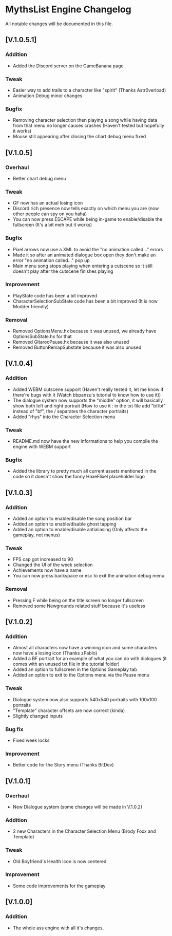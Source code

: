 # MythsList Engine Changelog

All notable changes will be documented in this file.

## [V.1.0.5.1]
### Addition
- Added the Discord server on the GameBanana page

### Tweak
- Easier way to add trails to a character like "spirit" (Thanks Astr0verload)
- Animation Debug minor changes

### Bugfix
- Removing character selection then playing a song while having data from that menu no longer causes crashes (Haven't tested but hopefully it works)
- Mouse still appearing after closing the chart debug menu fixed

## [V.1.0.5]
### Overhaul
- Better chart debug menu

### Tweak
- GF now has an actual losing icon
- Discord rich presence now tells exactly on which menu you are (now other people can spy on you haha)
- You can now press ESCAPE while being in-game to enable/disable the fullscreen (It's a bit meh but it works)

### Bugfix
- Pixel arrows now use a XML to avoid the "no animation called..." errors
- Made it so after an animated dialogue box open they don't make an error "no animation called..." pop up
- Main menu song stops playing when entering a cutscene so it still doesn't play after the cutscene finishes playing

### Improvement
- PlayState code has been a bit improved
- CharacterSelectionSubState code has been a bit improved (It is now Modder friendly)

### Removal
- Removed OptionsMenu.hx because it was unused, we already have OptionsSubState.hx for that
- Removed GitarooPause.hx because it was also unused
- Removed ButtonRemapSubstate because it was also unused

## [V.1.0.4]
### Addition
- Added WEBM cutscene support (Haven't really tested it, let me know if there're bugs with it (Watch bbpanzu's tutorial to know how to use it))
- The dialogue system now supports the "middle" option, it will basically show both left and right portrait (How to use it : in the txt file add "bf/bf" instead of "bf", the / separates the character portraits)
- Added "rhys" into the Character Selection menu

### Tweak
- README.md now have the new informations to help you compile the engine with WEBM support

### Bugfix
- Added the library to pretty much all current assets mentioned in the code so it doesn't show the funny HaxeFlixel placeholder logo

## [V.1.0.3]
### Addition
- Added an option to enable/disable the song position bar
- Added an option to enable/disable ghost tapping
- Added an option to enable/disable antialiasing (Only affects the gameplay, not menus)

### Tweak
- FPS cap got increased to 90
- Changed the UI of the week selection
- Achievements now have a name
- You can now press backspace or esc to exit the animation debug menu

### Removal
- Pressing F while being on the title screen no longer fullscreen
- Removed some Newgrounds related stuff because it's useless 

## [V.1.0.2]
### Addition
- Almost all characters now have a winning icon and some characters now have a losing icon (Thanks zPablo)
- Added a BF portrait for an example of what you can do with dialogues (it comes with an unused txt file in the tutorial folder)
- Added an option to fullscreen in the Options Gameplay tab
- Added an option to exit to the Options menu via the Pause menu

### Tweak
- Dialogue system now also supports 540x540 portraits with 100x100 portraits
- "Template" character offsets are now correct (kinda) 
- Slightly changed inputs

### Bug fix
- Fixed week locks

### Improvement
- Better code for the Story menu (Thanks BitDev)

## [V.1.0.1]
### Overhaul
- New Dialogue system (some changes will be made in V.1.0.2)

### Addition
- 2 new Characters in the Character Selection Menu (Brody Foxx and Template)

### Tweak
- Old Boyfriend's Health Icon is now centered

### Improvement
- Some code improvements for the gameplay

## [V.1.0.0]
### Addition
- The whole ass engine with all it's changes.
